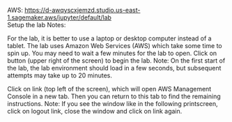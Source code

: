 AWS: https://d-awqyscxjemzd.studio.us-east-1.sagemaker.aws/jupyter/default/lab  
Setup the lab
Notes:

For the lab, it is better to use a laptop or desktop computer instead of a tablet.
The lab uses Amazon Web Services (AWS) which take some time to spin up. You may need to wait a few minutes for the lab to open.
Click on  button (upper right of the screen) to begin the lab. Note: On the first start of the lab, the lab environment should load in a few seconds, but subsequent attempts may take up to 20 minutes.

Click on  link (top left of the screen), which will open AWS Management Console in a new tab. Then you can return to this tab to find the remaining instructions.
Note: If you see the window like in the following printscreen, click on logout link, close the window and click on  link again.
